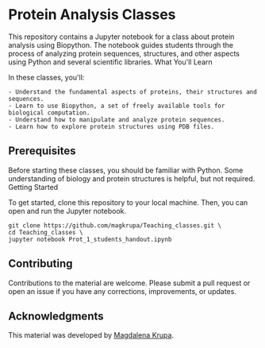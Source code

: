 # Protein Analysis Classes

This repository contains a Jupyter notebook for a class about protein analysis using Biopython. The notebook guides students through the process of analyzing protein sequences, structures, and other aspects using Python and several scientific libraries.
What You'll Learn

In these classes, you'll:

    - Understand the fundamental aspects of proteins, their structures and sequences.
    - Learn to use Biopython, a set of freely available tools for biological computation.
    - Understand how to manipulate and analyze protein sequences.
    - Learn how to explore protein structures using PDB files.

## Prerequisites

Before starting these classes, you should be familiar with Python. Some understanding of biology and protein structures is helpful, but not required.
Getting Started

To get started, clone this repository to your local machine. Then, you can open and run the Jupyter notebook.

    git clone https://github.com/magkrupa/Teaching_classes.git \
    cd Teaching_classes \
    jupyter notebook Prot_1_students_handout.ipynb 


## Contributing

Contributions to the material are welcome. Please submit a pull request or open an issue if you have any corrections, improvements, or updates.

## Acknowledgments

This material was developed by [Magdalena Krupa](https://github.com/magkrupa).
